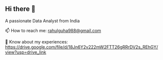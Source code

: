 ## Hi there 👋

<!--
**rahulguha99/rahulguha99** is a ✨ _special_ ✨ repository because its `README.md` (this file) appears on your GitHub profile.

Here are some ideas to get you started:

- 🔭 I’m currently working on ...
- 🌱 I’m currently learning ...
- 👯 I’m looking to collaborate on ...
- 🤔 I’m looking for help with ...
- 💬 Ask me about ...
- 📫 How to reach me: ...
- 😄 Pronouns: ...
- ⚡ Fun fact: ...
-->
A passionate Data Analyst from India

📫 How to reach me: rahulguha988@gmail.com

📄 Know about my experiences: https://drive.google.com/file/d/18Jn6Y2v222mW2FTT26gRRrDV2s_REhGY/view?usp=drive_link
